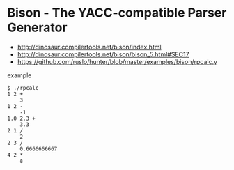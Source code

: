# Bison - The YACC-compatible Parser Generator #

* http://dinosaur.compilertools.net/bison/index.html
* http://dinosaur.compilertools.net/bison/bison_5.html#SEC17
* https://github.com/ruslo/hunter/blob/master/examples/bison/rpcalc.y

example

```
$ ./rpcalc 
1 2 +
	3
1 2 -
	-1
1.0 2.3 +
	3.3
2 1 /
	2
2 3 /
	0.6666666667
4 2 *
	8
```
